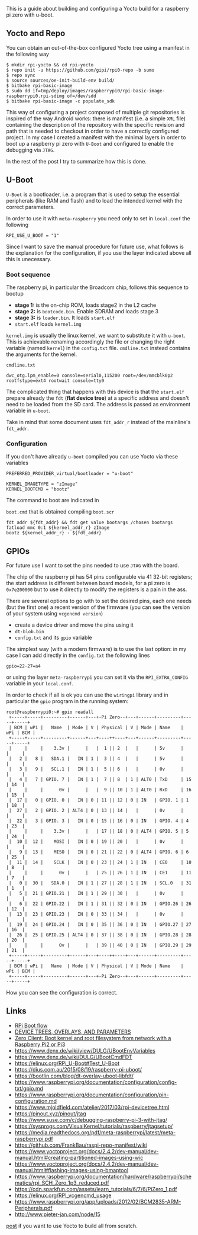 <!--
.. title: Yocto: using U-Boot as bootloader with a RaspberryPi Zero
.. slug: u-boot-rpi0
.. date: 2018-10-28 00:00:00
.. tags: embedded,rpi,u-boot,WIP
.. category: 
.. link: 
.. description: 
.. type: text
-->


This is a guide about building and configuring a Yocto build for a raspberry pi zero with u-boot.

<!-- TEASER_END -->

## Yocto and Repo

You can obtain an out-of-the-box configured Yocto tree using a manifest in
the following way

```
$ mkdir rpi-yocto && cd rpi-yocto
$ repo init -u https://github.com/gipi/rpi0-repo -b sumo
$ repo sync
$ source sources/oe-init-build-env build/
$ bitbake rpi-basic-image
$ sudo dd if=tmp/deploy/images/raspberrypi0/rpi-basic-image-raspberrypi0.rpi-sdimg of=/dev/sdd
$ bitbake rpi-basic-image -c populate_sdk
```

This way of configuring a project composed of multiple git repositories is inspired of the
way Android works: there is manifest (i.e. a simple ``XML`` file) containing the description
of the repository with the specific revision and path that is needed to checkout in order
to have a correctly configured project. In my case I created a manifest with the minimal
layers in order to boot up a raspberry pi zero with ``U-Boot`` and configured to enable
the debugging via ``JTAG``.

In the rest of the post I try to summarize how this is done.

## U-Boot

``U-Boot`` is a bootloader, i.e. a program that is used to setup the essential peripherals
(like RAM and flash) and to load the intended kernel with the correct parameters.

In order to use it with ``meta-raspberry`` you need only to set in ``local.conf``
the following

```
RPI_USE_U_BOOT = "1"
```

Since I want to save the manual procedure for future use, what follows is the
explanation for the configuration, if you use the layer indicated above all this
is unecessary.

### Boot sequence

The raspberry pi, in particular the Broadcom chip, follows this
sequence to bootup

 - **stage 1:** is the on-chip ROM, loads stage2 in the L2 cache
 - **stage 2:** is ``bootcode.bin``. Enable SDRAM and loads stage 3
 - **stage 3:** is ``loader.bin``. It loads ``start.elf``
 - ``start.elf`` loads ``kernel.img``

``kernel.img`` is usually the linux kernel, we want to substitute it with ``u-boot``.
This is achievable renaming accordingly the file or changing the right variable (named ``kernel``)
in the ``config.txt`` file. ``cmdline.txt`` instead contains the arguments for the kernel.

``cmdline.txt``

```
dwc_otg.lpm_enable=0 console=serial0,115200 root=/dev/mmcblk0p2 rootfstype=ext4 rootwait console=tty0
```

The complicated thing that happens with this device is that the ``start.elf`` prepare
already the ``fdt`` (**flat device tree**) at a specific address and doesn't need to be loaded from the
SD card. The address is passed as environment variable in ``u-boot``.

Take in mind that some document uses ``fdt_addr_r`` instead of the mainline's ``fdt_addr``.

### Configuration

If you don't have already ``u-boot`` compiled you can use Yocto via these variables

```
PREFERRED_PROVIDER_virtual/bootloader = "u-boot"

KERNEL_IMAGETYPE = "zImage"
KERNEL_BOOTCMD = "bootz"
```

The command to boot are indicated in 

``boot.cmd`` that is obtained compiling ``boot.scr``

```
fdt addr ${fdt_addr} && fdt get value bootargs /chosen bootargs
fatload mmc 0:1 ${kernel_addr_r} zImage
bootz ${kernel_addr_r} - ${fdt_addr}
```

## GPIOs

For future use I want to set the pins needed to use ``JTAG`` with the board.

The chip of the raspberry pi has 54 pins configurable via 41 32-bit registers; the start
address is different between board models, for a pi zero is ``0x7e200000`` but to use
it directly to modify the registers is a pain in the ass.

There are several options to go with to set the desired pins, each one needs (but the first one)
a recent version of the firmware (you can see the version of your system using ``vcgencmd version``)

 - create a device driver and move the pins using it
 - ``dt-blob.bin``
 - ``config.txt`` and its ``gpio`` variable

The simplest way (with a modern firmware) is to use the last option: in my case I can
add directly in the ``config.txt`` the following lines

```
gpio=22-27=a4
```

or using the layer ``meta-raspberrypi`` you can set it via the ``RPI_EXTRA_CONFIG``
variable in your ``local.conf``.

In order to check if all is ok you can use the ``wiringpi`` library and in particular
the ``gpio`` program in the running system:

```
root@raspberrypi0:~# gpio readall
 +-----+-----+---------+------+---+-Pi Zero--+---+------+---------+-----+-----+
 | BCM | wPi |   Name  | Mode | V | Physical | V | Mode | Name    | wPi | BCM |
 +-----+-----+---------+------+---+----++----+---+------+---------+-----+-----+
 |     |     |    3.3v |      |   |  1 || 2  |   |      | 5v      |     |     |
 |   2 |   8 |   SDA.1 |   IN | 1 |  3 || 4  |   |      | 5v      |     |     |
 |   3 |   9 |   SCL.1 |   IN | 1 |  5 || 6  |   |      | 0v      |     |     |
 |   4 |   7 | GPIO. 7 |   IN | 1 |  7 || 8  | 1 | ALT0 | TxD     | 15  | 14  |
 |     |     |      0v |      |   |  9 || 10 | 1 | ALT0 | RxD     | 16  | 15  |
 |  17 |   0 | GPIO. 0 |   IN | 0 | 11 || 12 | 0 | IN   | GPIO. 1 | 1   | 18  |
 |  27 |   2 | GPIO. 2 | ALT4 | 0 | 13 || 14 |   |      | 0v      |     |     |
 |  22 |   3 | GPIO. 3 |   IN | 0 | 15 || 16 | 0 | IN   | GPIO. 4 | 4   | 23  |
 |     |     |    3.3v |      |   | 17 || 18 | 0 | ALT4 | GPIO. 5 | 5   | 24  |
 |  10 |  12 |    MOSI |   IN | 0 | 19 || 20 |   |      | 0v      |     |     |
 |   9 |  13 |    MISO |   IN | 0 | 21 || 22 | 0 | ALT4 | GPIO. 6 | 6   | 25  |
 |  11 |  14 |    SCLK |   IN | 0 | 23 || 24 | 1 | IN   | CE0     | 10  | 8   |
 |     |     |      0v |      |   | 25 || 26 | 1 | IN   | CE1     | 11  | 7   |
 |   0 |  30 |   SDA.0 |   IN | 1 | 27 || 28 | 1 | IN   | SCL.0   | 31  | 1   |
 |   5 |  21 | GPIO.21 |   IN | 1 | 29 || 30 |   |      | 0v      |     |     |
 |   6 |  22 | GPIO.22 |   IN | 1 | 31 || 32 | 0 | IN   | GPIO.26 | 26  | 12  |
 |  13 |  23 | GPIO.23 |   IN | 0 | 33 || 34 |   |      | 0v      |     |     |
 |  19 |  24 | GPIO.24 |   IN | 0 | 35 || 36 | 0 | IN   | GPIO.27 | 27  | 16  |
 |  26 |  25 | GPIO.25 | ALT4 | 0 | 37 || 38 | 0 | IN   | GPIO.28 | 28  | 20  |
 |     |     |      0v |      |   | 39 || 40 | 0 | IN   | GPIO.29 | 29  | 21  |
 +-----+-----+---------+------+---+----++----+---+------+---------+-----+-----+
 | BCM | wPi |   Name  | Mode | V | Physical | V | Mode | Name    | wPi | BCM |
 +-----+-----+---------+------+---+-Pi Zero--+---+------+---------+-----+-----+
```

How you can see the configuration is correct.

## Links

 - [RPi Boot flow](https://www.raspberrypi.org/documentation/hardware/raspberrypi/bootmodes/bootflow.md)
 - [DEVICE TREES, OVERLAYS, AND PARAMETERS](https://www.raspberrypi.org/documentation/configuration/device-tree.md)
 - [Zero Client: Boot kernel and root filesystem from network with a Raspberry Pi2 or Pi3](https://michaelfranzl.com/2017/03/21/zero-client-boot-kernel-root-filesystem-network-raspberry-pi2-pi3/)
 - https://www.denx.de/wiki/view/DULG/UBootEnvVariables
 - https://www.denx.de/wiki/DULG/UBootCmdFDT
 - https://elinux.org/RPi_U-Boot#Test_U-Boot
 - https://dius.com.au/2015/08/19/raspberry-pi-uboot/
 - https://bootlin.com/blog/dt-overlay-uboot-libfdt/
 - https://www.raspberrypi.org/documentation/configuration/config-txt/gpio.md
 - https://www.raspberrypi.org/documentation/configuration/pin-configuration.md
 - https://www.mjoldfield.com/atelier/2017/03/rpi-devicetree.html
 - https://pinout.xyz/pinout/jtag
 - https://www.suse.com/c/debugging-raspberry-pi-3-with-jtag/
 - https://sysprogs.com/VisualKernel/tutorials/raspberry/jtagsetup/
 - https://media.readthedocs.org/pdf/meta-raspberrypi/latest/meta-raspberrypi.pdf
 - https://github.com/FrankBau/raspi-repo-manifest/wiki
 - https://www.yoctoproject.org/docs/2.4.2/dev-manual/dev-manual.html#creating-partitioned-images-using-wic
 - https://www.yoctoproject.org/docs/2.4.2/dev-manual/dev-manual.html#flashing-images-using-bmaptool
 - https://www.raspberrypi.org/documentation/hardware/raspberrypi/schematics/rpi_SCH_Zero_1p3_reduced.pdf
 - https://cdn.sparkfun.com/assets/learn_tutorials/6/7/6/PiZero_1.pdf
 - https://elinux.org/RPI_vcgencmd_usage
 - https://www.raspberrypi.org/app/uploads/2012/02/BCM2835-ARM-Peripherals.pdf
 - http://www.pieter-jan.com/node/15

[post](http://www.jumpnowtek.com/rpi/Raspberry-Pi-Systems-with-Yocto.html)
if you want to use Yocto to build all from scratch.
